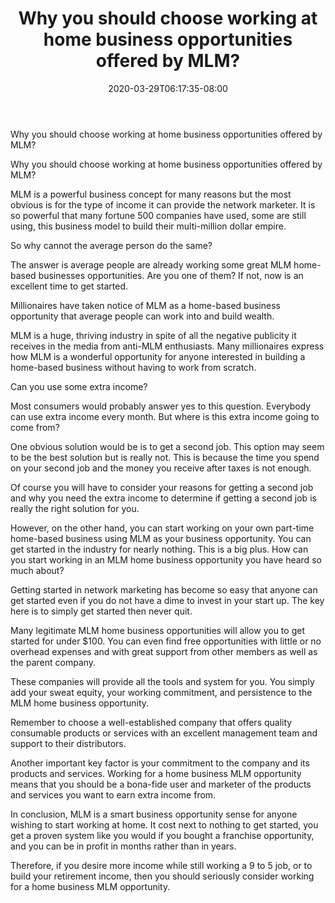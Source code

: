 ﻿---
title: "Why you should choose working at home business opportunities offered by MLM?"
date: 2020-03-29T06:17:35-08:00
description: "MLM Tips for Web Success"
featured_image: "/images/MLM.jpg"
tags: ["MLM"]
---

Why you should choose working at home business opportunities offered by MLM?


Why you should choose working at home business opportunities offered by MLM?

MLM is a powerful business concept for many reasons but the most obvious is for the type of income it can provide the network marketer. It is so powerful that many fortune 500 companies have used, some are still using, this business model to build their multi-million dollar empire. 

So why cannot the average person do the same? 

The answer is average people are already working some great MLM home-based businesses opportunities. Are you one of them? If not, now is an excellent time to get started.

Millionaires have taken notice of MLM as a home-based business opportunity that average people can work into and build wealth. 

MLM is a huge, thriving industry in spite of all the negative publicity it receives in the media from anti-MLM enthusiasts. Many millionaires express how MLM is a wonderful opportunity for anyone interested in building a home-based business without having to work from scratch. 

Can you use some extra income? 

Most consumers would probably answer yes to this question. Everybody can use extra income every month. But where is this extra income going to come from? 

One obvious solution would be is to get a second job. This option may seem to be the best solution but is really not. This is because the time you spend on your second job and the money you receive after taxes is not enough. 

Of course you will have to consider your reasons for getting a second job and why you need the extra income to determine if getting a second job is really the right solution for you.

However, on the other hand, you can start working on your own part-time home-based business using MLM as your business opportunity. You can get started in the industry for nearly nothing. This is a big plus. 
How can you start working in an MLM home business opportunity you have heard so much about?

Getting started in network marketing has become so easy that anyone can get started even if you do not have a dime to invest in your start up. The key here is to simply get started then never quit. 

Many legitimate MLM home business opportunities will allow you to get started for under $100. You can even find free opportunities with little or no overhead expenses and with great support from other members as well as the parent company. 

These companies will provide all the tools and system for you. You simply add your sweat equity, your working commitment, and persistence to the MLM home business opportunity. 

Remember to choose a well-established company that offers quality consumable products or services with an excellent management team and support to their distributors. 

Another important key factor is your commitment to the company and its products and services. Working for a home business MLM opportunity means that you should be a bona-fide user and marketer of the products and services you want to earn extra income from. 

In conclusion, MLM is a smart business opportunity sense for anyone wishing to start working at home. It cost next to nothing to get started, you get a proven system like you would if you bought a franchise opportunity, and you can be in profit in months rather than in years. 

Therefore, if you desire more income while still working a 9 to 5 job, or to build your retirement income, then you should seriously consider working for a home business MLM opportunity.


